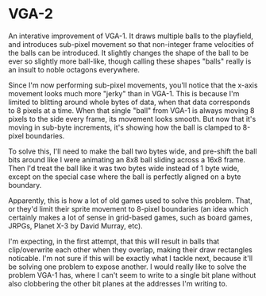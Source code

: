 # VGA-2

An interative improvement of VGA-1. It draws multiple balls to the playfield, and introduces sub-pixel movement so that non-integer frame velocities of the balls can be introduced. It slightly changes the shape of the ball to be ever so slightly more ball-like, though calling these shapes "balls" really is an insult to noble octagons everywhere.

Since I'm now performing sub-pixel movements, you'll notice that the x-axis movement looks much more "jerky" than in VGA-1. This is because I'm limited to blitting around whole bytes of data, when that data corresponds to 8 pixels at a time. When that single "ball" from VGA-1 is always moving 8 pixels to the side every frame, its movement looks smooth. But now that it's moving in sub-byte increments, it's showing how the ball is clamped to 8-pixel boundaries.

To solve this, I'll need to make the ball two bytes wide, and pre-shift the ball bits around like I were animating an 8x8 ball sliding across a 16x8 frame. Then I'd treat the ball like it was two bytes wide instead of 1 byte wide, except on the special case where the ball is perfectly aligned on a byte boundary.

Apparently, this is how a lot of old games used to solve this problem. That, or they'd limit their sprite movement to 8-pixel boundaries (an idea which certainly makes a lot of sense in grid-based games, such as board games, JRPGs, Planet X-3 by David Murray, etc).

I'm expecting, in the first attempt, that this will result in balls that clip/overwrite each other when they overlap, making their draw rectangles noticable. I'm not sure if this will be exactly what I tackle next, because it'll be solving one problem to expose another. I would really like to solve the problem VGA-1 has, where I can't seem to write to a single bit plane without also clobbering the other bit planes at the addresses I'm writing to.